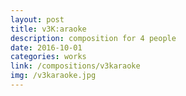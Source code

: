 ```yaml
---
layout: post
title: v3K:araoke
description: composition for 4 people
date: 2016-10-01
categories: works
link: /compositions/v3karaoke
img: /v3karaoke.jpg
---
```

